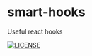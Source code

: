 # smart-hooks
Useful react hooks

[![LICENSE](https://img.shields.io/badge/license-Anti%20996-blue.svg)](https://github.com/996icu/996.ICU/blob/master/LICENSE)
